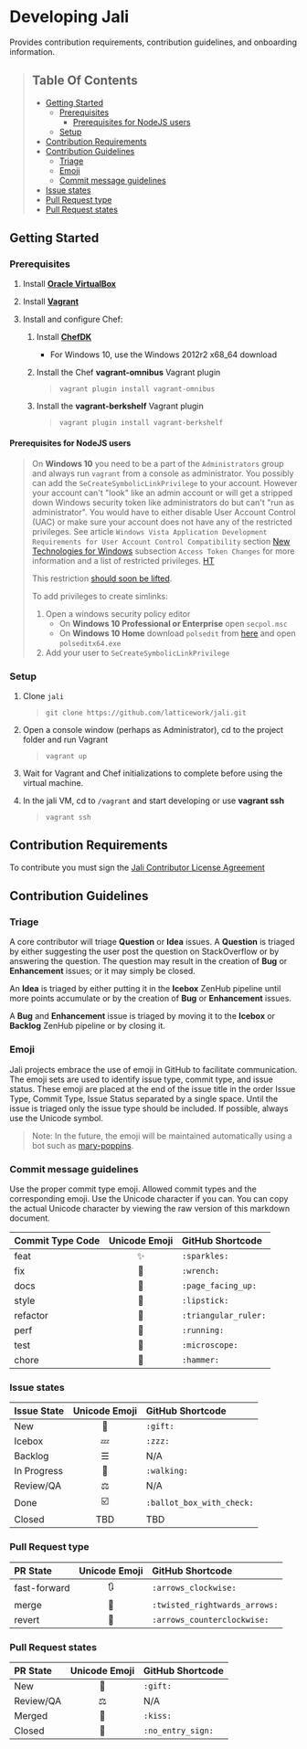 # Developing Jali

[//]: # (Keep lines to 72 characters to leave room for the preview     )
[//]: # (pane.                                                         )
<!-- cSpell:ignore polsedit, polseditx, secpol, vistauac -->

Provides contribution requirements, contribution guidelines, and
onboarding information.

<!-- markdownlint-disable ul-style -->

> ## Table Of Contents
>
> - [Getting Started](#getting-started)
>   - [Prerequisites](#prerequisites)
>     - [Prerequisites for NodeJS users](#prerequisites-for-nodejs-users)
>   - [Setup](#setup)
> - [Contribution Requirements](#contribution-requirements)
> - [Contribution Guidelines](#contribution-guidelines)
>   - [Triage](#triage)
>   - [Emoji](#emoji)
>   - [Commit message guidelines](#commit-message-guidelines)
> - [Issue states](#issue-states)
> - [Pull Request type](#pull-request-type)
> - [Pull Request states](#pull-request-states)

<!-- markdownlint-enable ul-style -->

## Getting Started

### Prerequisites

1. Install [**Oracle VirtualBox**](https://www.virtualbox.org/wiki/Downloads)
1. Install [**Vagrant**](https://www.vagrantup.com/downloads.html)
1. Install and configure Chef:

    1. Install [**ChefDK**](https://downloads.chef.io/chef-dk/)

       - For Windows 10, use the Windows 2012r2 x68_64 download

    1. Install the Chef **vagrant-omnibus** Vagrant plugin

       > `vagrant plugin install vagrant-omnibus`

    1. Install the **vagrant-berkshelf** Vagrant plugin

       > `vagrant plugin install vagrant-berkshelf`

#### Prerequisites for NodeJS users

<!-- markdownlint-disable ul-style -->
> On **Windows 10** you need to be a part of the `Administrators` group
> and always run `vagrant` from a console as administrator. You possibly
> can add the `SeCreateSymbolicLinkPrivilege` to your account. However
> your account can't "look" like an admin account or will get a stripped
> down Windows security token like administrators do but can't "run as
> administrator". You would have to either disable User Account Control
> (UAC) or make sure your account does not have any of the restricted
> privileges. See article `Windows Vista Application Development
> Requirements for User Account Control Compatibility` section
> [New Technologies for Windows][vistauac_topic3] subsection `Access
> Token Changes` for more information and a list of restricted
> privileges. [HT](http://superuser.com/a/839608)
>
> This restriction
> [should soon be lifted](https://blogs.windows.com/buildingapps/2016/12/02/symlinks-windows-10/#a5WafruZLjxRYvpW.97).
>
> To add privileges to create simlinks:
>
> 1. Open a windows security policy editor
>    - On **Windows 10 Professional or Enterprise** open `secpol.msc`
>    - On **Windows 10 Home** download `polsedit` from
>      [here](http://www.southsoftware.com/)
>      and open `polseditx64.exe`
> 1. Add your user to `SeCreateSymbolicLinkPrivilege`

<!-- markdownlint-enable ul-style -->

### Setup

1. Clone `jali`

   > `git clone https://github.com/latticework/jali.git`
1. Open a console window (perhaps as Administrator), cd to the project
   folder and run Vagrant

   > `vagrant up`
1. Wait for Vagrant and Chef initializations to complete before using the
   virtual machine.
1. In the jali VM, cd to `/vagrant` and start developing or use
   **vagrant ssh**

   > `vagrant ssh`

## Contribution Requirements

To contribute you must sign the
[Jali Contributor License Agreement](https://cla-assistant.io/latticework/jali)

## Contribution Guidelines

### Triage

A core contributor will triage **Question** or **Idea** issues. A
**Question** is triaged by either suggesting the user post the question
on StackOverflow or by answering the question. The question may result
in the creation of **Bug** or **Enhancement** issues; or it may simply
be closed.

An **Idea** is triaged by either putting it in the **Icebox** ZenHub
pipeline until more points accumulate or by the creation of **Bug** or
**Enhancement** issues.

A **Bug** and **Enhancement** issue is triaged by moving it to the
**Icebox** or **Backlog** ZenHub pipeline or by closing it.

### Emoji

Jali projects embrace the use of emoji in GitHub to facilitate
communication. The emoji sets are used to identify issue type, commit
type, and issue status. These emoji are placed at the end of the issue
title in the order Issue Type, Commit Type, Issue Status separated by a
single space. Until the issue is triaged only the issue type should be
included. If possible, always use the Unicode symbol.

> Note: In the future, the emoji will be maintained automatically using
> a bot such as [mary-poppins].

### Commit message guidelines

Use the proper commit type emoji. Allowed commit types and the
corresponding emoji. Use the Unicode character if you can. You can copy
the actual Unicode character by viewing the raw version of this
markdown document.

| Commit Type Code | Unicode Emoji | GitHub Shortcode |
|:--|:-:|:--|
| feat | ✨ | `:sparkles:` |
| fix | 🔧 | `:wrench:` |
| docs | 📄 | `:page_facing_up:` |
| style | 💄 | `:lipstick:` |
| refactor | 📐 | `:triangular_ruler:` |
| perf | 🏃 | `:running:` |
| test | 🔬 | `:microscope:` |
| chore | 🔨 | `:hammer:` |

### Issue states

| Issue State | Unicode Emoji | GitHub Shortcode |
|:--|:-:|:--|
| New | 🎁 | `:gift:` |
| Icebox | 💤 | `:zzz:` |
| Backlog | ☰ | N/A |
| In Progress | 🚶 | `:walking:` |
| Review/QA | ⚖ | N/A |
| Done | ☑️ |`:ballot_box_with_check:` |
| Closed | TBD | TBD |

### Pull Request type

| PR State | Unicode Emoji | GitHub Shortcode |
|:--|:-:|:--|
| fast-forward | 🔃 | `:arrows_clockwise:` |
| merge | 🔀 | `:twisted_rightwards_arrows:` |
| revert | 🔄 | `:arrows_counterclockwise:` |

### Pull Request states

| PR State | Unicode Emoji | GitHub Shortcode |
|:--|:-:|:--|
| New | 🎁 | `:gift:` |
| Review/QA | ⚖ | N/A |
| Merged | 💋 | `:kiss:` |
| Closed | 🚫 | `:no_entry_sign:` |

[mary-poppins]: https://github.com/btford/mary-poppins
[StackOverflow]: http://stackoverflow.com/questions/tagged/jali
[vistauac_topic3]: https://msdn.microsoft.com/en-us/library/bb530410.aspx#vistauac_topic3
